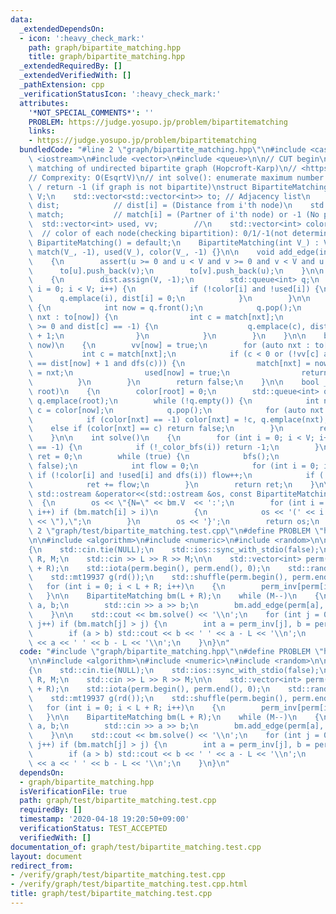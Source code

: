 ```yaml
---
data:
  _extendedDependsOn:
  - icon: ':heavy_check_mark:'
    path: graph/bipartite_matching.hpp
    title: graph/bipartite_matching.hpp
  _extendedRequiredBy: []
  _extendedVerifiedWith: []
  _pathExtension: cpp
  _verificationStatusIcon: ':heavy_check_mark:'
  attributes:
    '*NOT_SPECIAL_COMMENTS*': ''
    PROBLEM: https://judge.yosupo.jp/problem/bipartitematching
    links:
    - https://judge.yosupo.jp/problem/bipartitematching
  bundledCode: "#line 2 \"graph/bipartite_matching.hpp\"\n#include <cassert>\n#include\
    \ <iostream>\n#include <vector>\n#include <queue>\n\n// CUT begin\n// Bipartite\
    \ matching of undirected bipartite graph (Hopcroft-Karp)\n// <https://ei1333.github.io/luzhiled/snippets/graph/hopcroft-karp.html>\n\
    // Comprexity: O(EsqrtV)\n// int solve(): enumerate maximum number of matching\
    \ / return -1 (if graph is not bipartite)\nstruct BipartiteMatching\n{\n    int\
    \ V;\n    std::vector<std::vector<int>> to; // Adjacency list\n    std::vector<int>\
    \ dist;            // dist[i] = (Distance from i'th node)\n    std::vector<int>\
    \ match;           // match[i] = (Partner of i'th node) or -1 (No parter)\n  \
    \  std::vector<int> used, vv;        //\n    std::vector<int> color;         \
    \  // color of each node(checking bipartition): 0/1/-1(not determined)\n\n   \
    \ BipartiteMatching() = default;\n    BipartiteMatching(int V_) : V(V_), to(V_),\
    \ match(V_, -1), used(V_), color(V_, -1) {}\n\n    void add_edge(int u, int v)\n\
    \    {\n        assert(u >= 0 and u < V and v >= 0 and v < V and u != v);\n  \
    \      to[u].push_back(v);\n        to[v].push_back(u);\n    }\n\n    void bfs()\n\
    \    {\n        dist.assign(V, -1);\n        std::queue<int> q;\n        for (int\
    \ i = 0; i < V; i++) {\n            if (!color[i] and !used[i]) {\n          \
    \      q.emplace(i), dist[i] = 0;\n            }\n        }\n\n        while (!q.empty())\
    \ {\n            int now = q.front();\n            q.pop();\n            for (auto\
    \ nxt : to[now]) {\n                int c = match[nxt];\n                if (c\
    \ >= 0 and dist[c] == -1) {\n                    q.emplace(c), dist[c] = dist[now]\
    \ + 1;\n                }\n            }\n        }\n    }\n\n    bool dfs(int\
    \ now)\n    {\n        vv[now] = true;\n        for (auto nxt : to[now]) {\n \
    \           int c = match[nxt];\n            if (c < 0 or (!vv[c] and dist[c]\
    \ == dist[now] + 1 and dfs(c))) {\n                match[nxt] = now, match[now]\
    \ = nxt;\n                used[now] = true;\n                return true;\n  \
    \          }\n        }\n        return false;\n    }\n\n    bool _color_bfs(int\
    \ root)\n    {\n        color[root] = 0;\n        std::queue<int> q;\n       \
    \ q.emplace(root);\n        while (!q.empty()) {\n            int now = q.front(),\
    \ c = color[now];\n            q.pop();\n            for (auto nxt : to[now])\n\
    \            if (color[nxt] == -1) color[nxt] = !c, q.emplace(nxt);\n        \
    \    else if (color[nxt] == c) return false;\n        }\n        return true;\n\
    \    }\n\n    int solve()\n    {\n        for (int i = 0; i < V; i++) if (color[i]\
    \ == -1) {\n            if (!_color_bfs(i)) return -1;\n        }\n        int\
    \ ret = 0;\n        while (true) {\n            bfs();\n            vv.assign(V,\
    \ false);\n            int flow = 0;\n            for (int i = 0; i < V; i++)\
    \ if (!color[i] and !used[i] and dfs(i)) flow++;\n            if (!flow) break;\n\
    \            ret += flow;\n        }\n        return ret;\n    }\n\n    friend\
    \ std::ostream &operator<<(std::ostream &os, const BipartiteMatching &bm)\n  \
    \  {\n        os << \"{N=\" << bm.V  << ':';\n        for (int i = 0; i < bm.V;\
    \ i++) if (bm.match[i] > i)\n        {\n            os << '(' << i << '-' << bm.match[i]\
    \ << \"),\";\n        }\n        os << '}';\n        return os;\n    }\n};\n#line\
    \ 2 \"graph/test/bipartite_matching.test.cpp\"\n#define PROBLEM \"https://judge.yosupo.jp/problem/bipartitematching\"\
    \n\n#include <algorithm>\n#include <numeric>\n#include <random>\n\nint main()\n\
    {\n    std::cin.tie(NULL);\n    std::ios::sync_with_stdio(false);\n\n    int L,\
    \ R, M;\n    std::cin >> L >> R >> M;\n\n    std::vector<int> perm(L + R), perm_inv(L\
    \ + R);\n    std::iota(perm.begin(), perm.end(), 0);\n    std::random_device rd;\n\
    \    std::mt19937 g(rd());\n    std::shuffle(perm.begin(), perm.end(), g);\n \
    \   for (int i = 0; i < L + R; i++)\n    {\n        perm_inv[perm[i]] = i;\n \
    \   }\n\n    BipartiteMatching bm(L + R);\n    while (M--)\n    {\n        int\
    \ a, b;\n        std::cin >> a >> b;\n        bm.add_edge(perm[a], perm[L + b]);\n\
    \    }\n\n    std::cout << bm.solve() << '\\n';\n    for (int j = 0; j < L + R;\
    \ j++) if (bm.match[j] > j) {\n        int a = perm_inv[j], b = perm_inv[bm.match[j]];\n\
    \        if (a > b) std::cout << b << ' ' << a - L << '\\n';\n        else std::cout\
    \ << a << ' ' << b - L << '\\n';\n    }\n}\n"
  code: "#include \"graph/bipartite_matching.hpp\"\n#define PROBLEM \"https://judge.yosupo.jp/problem/bipartitematching\"\
    \n\n#include <algorithm>\n#include <numeric>\n#include <random>\n\nint main()\n\
    {\n    std::cin.tie(NULL);\n    std::ios::sync_with_stdio(false);\n\n    int L,\
    \ R, M;\n    std::cin >> L >> R >> M;\n\n    std::vector<int> perm(L + R), perm_inv(L\
    \ + R);\n    std::iota(perm.begin(), perm.end(), 0);\n    std::random_device rd;\n\
    \    std::mt19937 g(rd());\n    std::shuffle(perm.begin(), perm.end(), g);\n \
    \   for (int i = 0; i < L + R; i++)\n    {\n        perm_inv[perm[i]] = i;\n \
    \   }\n\n    BipartiteMatching bm(L + R);\n    while (M--)\n    {\n        int\
    \ a, b;\n        std::cin >> a >> b;\n        bm.add_edge(perm[a], perm[L + b]);\n\
    \    }\n\n    std::cout << bm.solve() << '\\n';\n    for (int j = 0; j < L + R;\
    \ j++) if (bm.match[j] > j) {\n        int a = perm_inv[j], b = perm_inv[bm.match[j]];\n\
    \        if (a > b) std::cout << b << ' ' << a - L << '\\n';\n        else std::cout\
    \ << a << ' ' << b - L << '\\n';\n    }\n}\n"
  dependsOn:
  - graph/bipartite_matching.hpp
  isVerificationFile: true
  path: graph/test/bipartite_matching.test.cpp
  requiredBy: []
  timestamp: '2020-04-18 19:20:50+09:00'
  verificationStatus: TEST_ACCEPTED
  verifiedWith: []
documentation_of: graph/test/bipartite_matching.test.cpp
layout: document
redirect_from:
- /verify/graph/test/bipartite_matching.test.cpp
- /verify/graph/test/bipartite_matching.test.cpp.html
title: graph/test/bipartite_matching.test.cpp
---
```

